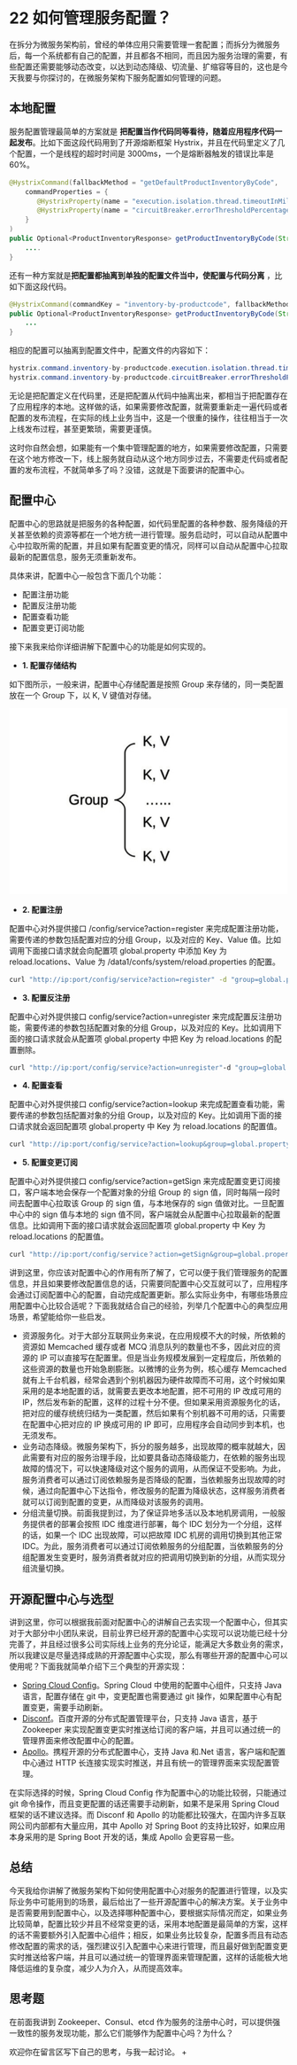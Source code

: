 # 22 如何管理服务配置？

在拆分为微服务架构前，曾经的单体应用只需要管理一套配置；而拆分为微服务后，每一个系统都有自己的配置，并且都各不相同，而且因为服务治理的需要，有些配置还需要能够动态改变，以达到动态降级、切流量、扩缩容等目的，这也是今天我要与你探讨的，在微服务架构下服务配置如何管理的问题。

## 本地配置

服务配置管理最简单的方案就是  **把配置当作代码同等看待，随着应用程序代码一起发布**。比如下面这段代码用到了开源熔断框架 Hystrix，并且在代码里定义了几个配置，一个是线程的超时时间是 3000ms，一个是熔断器触发的错误比率是 60%。

```java
@HystrixCommand(fallbackMethod = "getDefaultProductInventoryByCode",
    commandProperties = {
       @HystrixProperty(name = "execution.isolation.thread.timeoutInMilliseconds", value = "3000"),
       @HystrixProperty(name = "circuitBreaker.errorThresholdPercentage", value="60")
    }
)
public Optional<ProductInventoryResponse> getProductInventoryByCode(String productCode){
    ....
}
```

还有一种方案就是**把配置都抽离到单独的配置文件当中，使配置与代码分离** ，比如下面这段代码。

```java
@HystrixCommand(commandKey = "inventory-by-productcode", fallbackMethod = "getDefaultProductInventoryByCode")
public Optional<ProductInventoryResponse> getProductInventoryByCode(String productCode){
    ...
}
```

相应的配置可以抽离到配置文件中，配置文件的内容如下：

```java
hystrix.command.inventory-by-productcode.execution.isolation.thread.timeoutInMilliseconds=2000
hystrix.command.inventory-by-productcode.circuitBreaker.errorThresholdPercentage=60
```

无论是把配置定义在代码里，还是把配置从代码中抽离出来，都相当于把配置存在了应用程序的本地。这样做的话，如果需要修改配置，就需要重新走一遍代码或者配置的发布流程，在实际的线上业务当中，这是一个很重的操作，往往相当于一次上线发布过程，甚至更繁琐，需要更谨慎。

这时你自然会想，如果能有一个集中管理配置的地方，如果需要修改配置，只需要在这个地方修改一下，线上服务就自动从这个地方同步过去，不需要走代码或者配置的发布流程，不就简单多了吗？没错，这就是下面要讲的配置中心。

## 配置中心

配置中心的思路就是把服务的各种配置，如代码里配置的各种参数、服务降级的开关甚至依赖的资源等都在一个地方统一进行管理。服务启动时，可以自动从配置中心中拉取所需的配置，并且如果有配置变更的情况，同样可以自动从配置中心拉取最新的配置信息，服务无须重新发布。

具体来讲，配置中心一般包含下面几个功能：

- 配置注册功能
- 配置反注册功能
- 配置查看功能
- 配置变更订阅功能

接下来我来给你详细讲解下配置中心的功能是如何实现的。

- **1. 配置存储结构**

如下图所示，一般来讲，配置中心存储配置是按照 Group 来存储的，同一类配置放在一个 Group 下，以 K, V 键值对存储。

![img](assets/ac57322b53b16525e5c1c26b036e694e.jpg)

- **2. 配置注册**

配置中心对外提供接口 /config/service?action=register 来完成配置注册功能，需要传递的参数包括配置对应的分组 Group，以及对应的 Key、Value 值。比如调用下面接口请求就会向配置项 global.property 中添加 Key 为 reload.locations、Value 为 /data1/confs/system/reload.properties 的配置。

```bash
curl "http://ip:port/config/service?action=register" -d "group=global.property&key=reload.locations&value=/data1/confs/system/reload.properties"
```

- **3. 配置反注册**

配置中心对外提供接口 config/service?action=unregister 来完成配置反注册功能，需要传递的参数包括配置对象的分组 Group，以及对应的 Key。比如调用下面的接口请求就会从配置项 global.property 中把 Key 为 reload.locations 的配置删除。

```bash
curl "http://ip:port/config/service?action=unregister"-d "group=global.property&key=reload.locations"
```

- **4. 配置查看**

配置中心对外提供接口 config/service?action=lookup 来完成配置查看功能，需要传递的参数包括配置对象的分组 Group，以及对应的 Key。比如调用下面的接口请求就会返回配置项 global.property 中 Key 为 reload.locations 的配置值。

```bash
curl "http://ip:port/config/service?action=lookup&group=global.property&key=reload.locations"
```

- **5. 配置变更订阅**

配置中心对外提供接口 config/service?action=getSign 来完成配置变更订阅接口，客户端本地会保存一个配置对象的分组 Group 的 sign 值，同时每隔一段时间去配置中心拉取该 Group 的 sign 值，与本地保存的 sign 值做对比。一旦配置中心中的 sign 值与本地的 sign 值不同，客户端就会从配置中心拉取最新的配置信息。比如调用下面的接口请求就会返回配置项 global.property 中 Key 为 reload.locations 的配置值。

```bash
curl "http://ip:port/config/service？action=getSign&group=global.property"
```

讲到这里，你应该对配置中心的作用有所了解了，它可以便于我们管理服务的配置信息，并且如果要修改配置信息的话，只需要同配置中心交互就可以了，应用程序会通过订阅配置中心的配置，自动完成配置更新。那么实际业务中，有哪些场景应用配置中心比较合适呢？下面我就结合自己的经验，列举几个配置中心的典型应用场景，希望能给你一些启发。

- 资源服务化。对于大部分互联网业务来说，在应用规模不大的时候，所依赖的资源如 Memcached 缓存或者 MCQ 消息队列的数量也不多，因此对应的资源的 IP 可以直接写在配置里。但是当业务规模发展到一定程度后，所依赖的这些资源的数量也开始急剧膨胀。以微博的业务为例，核心缓存 Memcached 就有上千台机器，经常会遇到个别机器因为硬件故障而不可用，这个时候如果采用的是本地配置的话，就需要去更改本地配置，把不可用的 IP 改成可用的 IP，然后发布新的配置，这样的过程十分不便。但如果采用资源服务化的话，把对应的缓存统统归结为一类配置，然后如果有个别机器不可用的话，只需要在配置中心把对应的 IP 换成可用的 IP 即可，应用程序会自动同步到本机，也无须发布。
- 业务动态降级。微服务架构下，拆分的服务越多，出现故障的概率就越大，因此需要有对应的服务治理手段，比如要具备动态降级能力，在依赖的服务出现故障的情况下，可以快速降级对这个服务的调用，从而保证不受影响。为此，服务消费者可以通过订阅依赖服务是否降级的配置，当依赖服务出现故障的时候，通过向配置中心下达指令，修改服务的配置为降级状态，这样服务消费者就可以订阅到配置的变更，从而降级对该服务的调用。
- 分组流量切换。前面我提到过，为了保证异地多活以及本地机房调用，一般服务提供者的部署会按照 IDC 维度进行部署，每个 IDC 划分为一个分组，这样的话，如果一个 IDC 出现故障，可以把故障 IDC 机房的调用切换到其他正常 IDC。为此，服务消费者可以通过订阅依赖服务的分组配置，当依赖服务的分组配置发生变更时，服务消费者就对应的把调用切换到新的分组，从而实现分组流量切换。

## 开源配置中心与选型

讲到这里，你可以根据我前面对配置中心的讲解自己去实现一个配置中心，但其实对于大部分中小团队来说，目前业界已经开源的配置中心实现可以说功能已经十分完善了，并且经过很多公司实际线上业务的充分论证，能满足大多数业务的需求，所以我建议是尽量选择成熟的开源配置中心实现，那么有哪些开源的配置中心可以使用呢？下面我就简单介绍下三个典型的开源实现：

- [Spring Cloud Config](https://github.com/spring-cloud/spring-cloud-config)。Spring Cloud 中使用的配置中心组件，只支持 Java 语言，配置存储在 git 中，变更配置也需要通过 git 操作，如果配置中心有配置变更，需要手动刷新。
- [Disconf](https://github.com/knightliao/disconf)。百度开源的分布式配置管理平台，只支持 Java 语言，基于 Zookeeper 来实现配置变更实时推送给订阅的客户端，并且可以通过统一的管理界面来修改配置中心的配置。
- [Apollo](https://github.com/ctripcorp/apollo)。携程开源的分布式配置中心，支持 Java 和.Net 语言，客户端和配置中心通过 HTTP 长连接实现实时推送，并且有统一的管理界面来实现配置管理。

在实际选择的时候，Spring Cloud Config 作为配置中心的功能比较弱，只能通过 git 命令操作，而且变更配置的话还需要手动刷新，如果不是采用 Spring Cloud 框架的话不建议选择。而 Disconf 和 Apollo 的功能都比较强大，在国内许多互联网公司内部都有大量应用，其中 Apollo 对 Spring Boot 的支持比较好，如果应用本身采用的是 Spring Boot 开发的话，集成 Apollo 会更容易一些。

## 总结

今天我给你讲解了微服务架构下如何使用配置中心对服务的配置进行管理，以及实际业务中可能用到的场景，最后给出了一些开源配置中心的解决方案。关于业务中是否需要用到配置中心，以及选择哪种配置中心，要根据实际情况而定，如果业务比较简单，配置比较少并且不经常变更的话，采用本地配置是最简单的方案，这样的话不需要额外引入配置中心组件；相反，如果业务比较复杂，配置多而且有动态修改配置的需求的话，强烈建议引入配置中心来进行管理，而且最好做到配置变更实时推送给客户端，并且可以通过统一的管理界面来管理配置，这样的话能极大地降低运维的复杂度，减少人为介入，从而提高效率。

## 思考题

在前面我讲到 Zookeeper、Consul、etcd 作为服务的注册中心时，可以提供强一致性的服务发现功能，那么它们能够作为配置中心吗？为什么？

欢迎你在留言区写下自己的思考，与我一起讨论。 +
